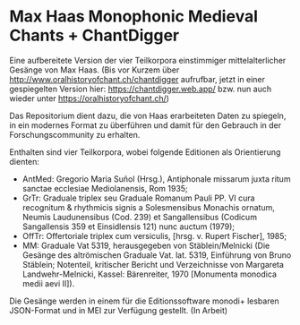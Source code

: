 # Max Haas Monophonic Medieval Chants + ChantDigger

Eine aufbereitete Version der vier Teilkorpora einstimmiger mittelalterlicher Gesänge von Max Haas. (Bis vor Kurzem über http://www.oralhistoryofchant.ch/chantdigger aufrufbar, jetzt in einer gespiegelten Version hier: https://chantdigger.web.app/ bzw. nun auch wieder unter https://oralhistoryofchant.ch/)

Das Repositorium dient dazu, die von Haas erarbeiteten Daten zu spiegeln, in ein modernes Format zu überführen und damit für den Gebrauch in der Forschungscommunity zu erhalten.

Enthalten sind vier Teilkorpora, wobei folgende Editionen als Orientierung dienten:
* AntMed: Gregorio Maria Suñol (Hrsg.), Antiphonale missarum juxta ritum sanctae
ecclesiae Mediolanensis, Rom 1935;
* GrTr: Graduale triplex seu Graduale Romanum Pauli PP. VI cura recognitum &
rhythmicis signis a Solesmensibus Monachis ornatum, Neumis Laudunensibus (Cod. 239)
et Sangallensibus (Codicum Sangallensis 359 et Einsidlensis 121) nunc auctum (1979);
* OffTr: Offertoriale triplex cum versiculis, [hrsg. v. Rupert Fischer], 1985;
* MM: Graduale Vat 5319, herausgegeben von Stäblein/Melnicki (Die Gesänge des
altrömischen Graduale Vat. lat. 5319, Einführung von Bruno Stäblein; Notenteil,
kritischer Bericht und Verzeichnisse von Margareta Landwehr-Melnicki, Kassel:
Bärenreiter, 1970 [Monumenta monodica medii aevi II]).



Die Gesänge werden in einem für die Editionssoftware monodi+ lesbaren JSON-Format und in MEI zur Verfügung gestellt. (In Arbeit)


